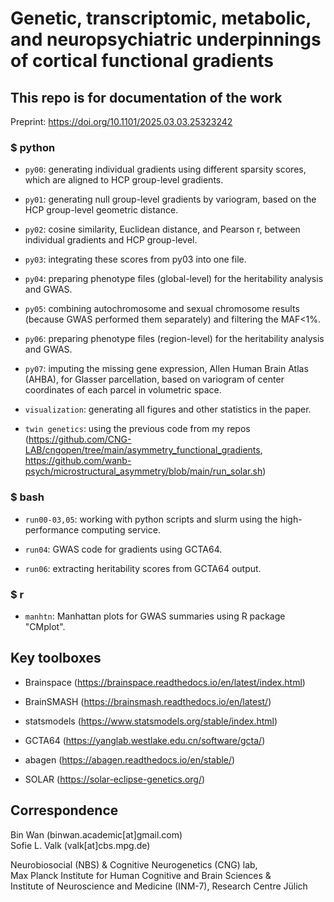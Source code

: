 # Genetic, transcriptomic, metabolic, and neuropsychiatric underpinnings of cortical functional gradients

This repo is for documentation of the work
---
Preprint: https://doi.org/10.1101/2025.03.03.25323242  

### $ python

- `py00`: generating individual gradients using different sparsity scores, which are aligned to HCP group-level gradients.

- `py01`: generating null group-level gradients by variogram, based on the HCP group-level geometric distance.

- `py02`: cosine similarity, Euclidean distance, and Pearson r, between individual gradients and HCP group-level.

- `py03`: integrating these scores from py03 into one file.

- `py04`: preparing phenotype files (global-level) for the heritability analysis and GWAS.

- `py05`: combining autochromosome and sexual chromosome results (because GWAS performed them separately) and filtering the MAF<1%.

- `py06`: preparing phenotype files (region-level) for the heritability analysis and GWAS.

- `py07`: imputing the missing gene expression, Allen Human Brain Atlas (AHBA), for Glasser parcellation, based on variogram of center coordinates of each parcel in volumetric space.

- `visualization`: generating all figures and other statistics in the paper.

- `twin genetics`: using the previous code from my repos (https://github.com/CNG-LAB/cngopen/tree/main/asymmetry_functional_gradients, https://github.com/wanb-psych/microstructural_asymmetry/blob/main/run_solar.sh)

### $ bash

- `run00-03,05`: working with python scripts and slurm using the high-performance computing service.

- `run04`: GWAS code for gradients using GCTA64.

- `run06`: extracting heritability scores from GCTA64 output.

### $ r

- `manhtn`: Manhattan plots for GWAS summaries using R package "CMplot".


## Key toolboxes
- Brainspace (https://brainspace.readthedocs.io/en/latest/index.html)

- BrainSMASH (https://brainsmash.readthedocs.io/en/latest/)

- statsmodels (https://www.statsmodels.org/stable/index.html)

- GCTA64 (https://yanglab.westlake.edu.cn/software/gcta/)

- abagen (https://abagen.readthedocs.io/en/stable/)

- SOLAR (https://solar-eclipse-genetics.org/)


## Correspondence
Bin Wan (binwan.academic[at]gmail.com)  
Sofie L. Valk (valk[at]cbs.mpg.de)  

Neurobiosocial (NBS) & Cognitive Neurogenetics (CNG) lab,   
Max Planck Institute for Human Cognitive and Brain Sciences &  
Institute of Neuroscience and Medicine (INM-7), Research Centre Jülich 
